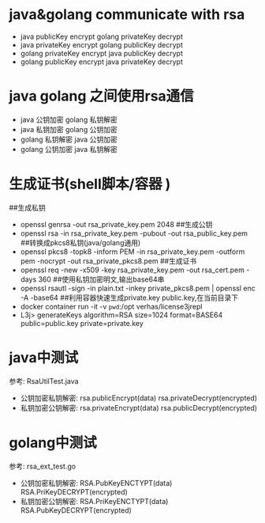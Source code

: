 # java&golang communicate with rsa
* java publicKey encrypt golang privateKey decrypt
* java privateKey encrypt golang publicKey decrypt
* golang privateKey encrypt java publicKey decrypt
* golang publicKey encrypt java privateKey decrypt

# java golang 之间使用rsa通信
* java 公钥加密 golang 私钥解密
* java 私钥加密 golang 公钥加密
* golang 私钥解密 java 公钥加密
* golang 公钥加密 java 私钥解密

# 生成证书(shell脚本/容器 )
##生成私钥
* openssl genrsa -out rsa_private_key.pem 2048
##生成公钥
* openssl rsa -in rsa_private_key.pem -pubout -out rsa_public_key.pem
##转换成pkcs8私钥(java/golang通用)
* openssl pkcs8 -topk8 -inform PEM -in rsa_private_key.pem -outform pem -nocrypt -out rsa_private_pkcs8.pem
##生成证书
* openssl req -new -x509 -key rsa_private_key.pem -out rsa_cert.pem -days 360
##使用私钥加密明文,输出base64串
* openssl rsautl -sign -in plain.txt -inkey private_pkcs8.pem | openssl enc -A -base64
##利用容器快速生成private.key public.key,在当前目录下
* docker container run -it -v `pwd`:/opt  verhas/license3jrepl
* L3j> generateKeys algorithm=RSA size=1024 format=BASE64 public=public.key private=private.key

# java中测试
参考: RsaUtilTest.java
* 公钥加密私钥解密: rsa.publicEncrypt(data) rsa.privateDecrypt(encrypted)
* 私钥加密公钥解密: rsa.privateEncrypt(data) rsa.publicDecrypt(encrypted)
# golang中测试
参考: rsa_ext_test.go
* 公钥加密私钥解密: RSA.PubKeyENCTYPT(data) RSA.PriKeyDECRYPT(encrypted)
* 私钥加密公钥解密: RSA.PriKeyENCTYPT(data)  RSA.PubKeyDECRYPT(encrypted)
